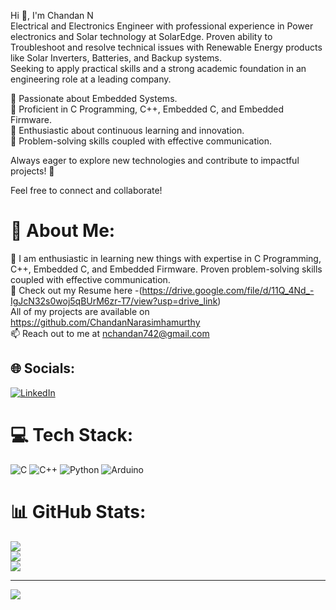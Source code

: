 Hi 👋, I'm Chandan N<br>
Electrical and Electronics Engineer with professional experience in Power electronics and Solar technology at SolarEdge. Proven ability to Troubleshoot and resolve technical issues with Renewable Energy products like Solar Inverters, Batteries, and Backup systems. <br>
Seeking to apply practical skills and a strong academic foundation in an engineering role at a leading company.<br>

🔹 Passionate about Embedded Systems. <br>
🔹 Proficient in C Programming, C++, Embedded C, and Embedded Firmware. <br>
🔹 Enthusiastic about continuous learning and innovation. <br>
🔹 Problem-solving skills coupled with effective communication. <br>

Always eager to explore new technologies and contribute to impactful projects! 🚀

Feel free to connect and collaborate!

# 💫 About Me: 
🌱 I am enthusiastic in learning new things with expertise in C Programming, C++, Embedded C, and Embedded Firmware. Proven problem-solving skills coupled with effective communication.<br>
📑 Check out my Resume here -(https://drive.google.com/file/d/11Q_4Nd_-IgJcN32s0woj5qBUrM6zr-T7/view?usp=drive_link)<br>
All of my projects are available on https://github.com/ChandanNarasimhamurthy<br> 
📫 Reach out to me at nchandan742@gmail.com

## 🌐 Socials:
[![LinkedIn](https://img.shields.io/badge/LinkedIn-%230077B5.svg?logo=linkedin&logoColor=white)](https://linkedin.com/in/chandan-n-27509b24b) 

# 💻 Tech Stack:
![C](https://img.shields.io/badge/c-%2300599C.svg?style=flat&logo=c&logoColor=white) ![C++](https://img.shields.io/badge/c++-%2300599C.svg?style=flat&logo=c%2B%2B&logoColor=white) ![Python](https://img.shields.io/badge/python-3670A0?style=flat&logo=python&logoColor=ffdd54) ![Arduino](https://img.shields.io/badge/-Arduino-00979D?style=flat&logo=Arduino&logoColor=white)
# 📊 GitHub Stats:
![](https://github-readme-stats.vercel.app/api?username=ChandanNarasimhamurthy&theme=dark&hide_border=false&include_all_commits=false&count_private=false)<br/>
![](https://github-readme-streak-stats.herokuapp.com/?user=ChandanNarasimhamurthy&theme=dark&hide_border=false)<br/>
![](https://github-readme-stats.vercel.app/api/top-langs/?username=ChandanNarasimhamurthy&theme=dark&hide_border=false&include_all_commits=false&count_private=false&layout=compact)

---
[![](https://visitcount.itsvg.in/api?id=ChandanNarasimhamurthy&icon=0&color=0)](https://visitcount.itsvg.in)

<!-- Proudly created with GPRM ( https://gprm.itsvg.in ) -->
